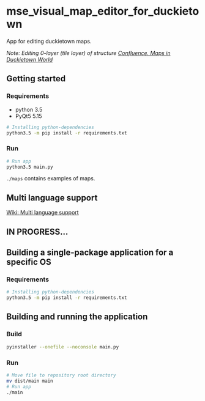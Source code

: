 # mse_visual_map_editor_for_duckietown
App for editing duckietown maps.

*Note: Editing 0-layer (tile layer) of structure [Confluence. Maps in Duckietown World](https://ethidsc.atlassian.net/wiki/spaces/DS/pages/448593943/Design+Document+Maps+in+Duckietown+World#2.1.-Structure)*

## Getting started
### Requirements
* python 3.5
* PyQt5 5.15
``` bash
# Installing python-dependencies
python3.5 -m pip install -r requirements.txt
```
### Run
``` bash
# Run app
python3.5 main.py
```
`./maps` contains examples of maps.

## Multi language support
[Wiki: Multi language support](https://github.com/moevm/mse_visual_map_editor_for_duckietown/wiki/Multi-language-support)

## IN PROGRESS...
## Building a single-package application for a specific OS

### Requirements
```bash
# Installing python-dependencies
python3.5 -m pip install -r requirements.txt
```

## Building and running the application
### Build
```bash
pyinstaller --onefile --noconsole main.py
```
### Run
```bash
# Move file to repository root directory
mv dist/main main
# Run app
./main
```

